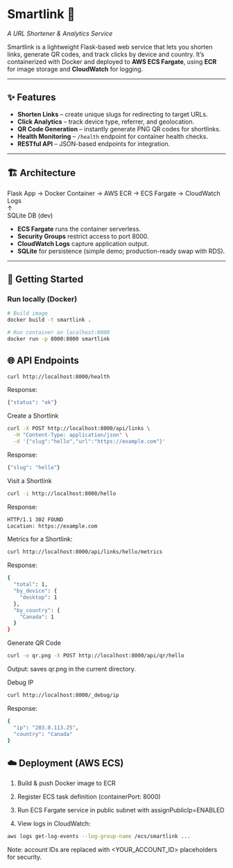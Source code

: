 # Smartlink 🔗  
*A URL Shortener & Analytics Service*  

Smartlink is a lightweight Flask-based web service that lets you shorten links, generate QR codes, and track clicks by device and country. It’s containerized with Docker and deployed to **AWS ECS Fargate**, using **ECR** for image storage and **CloudWatch** for logging.  

---

## ✨ Features
- **Shorten Links** – create unique slugs for redirecting to target URLs.  
- **Click Analytics** – track device type, referrer, and geolocation.  
- **QR Code Generation** – instantly generate PNG QR codes for shortlinks.  
- **Health Monitoring** – `/health` endpoint for container health checks.  
- **RESTful API** – JSON-based endpoints for integration.  

---

## 🏗️ Architecture
Flask App → Docker Container → AWS ECR → ECS Fargate → CloudWatch Logs  
                          ↑  
                       SQLite DB (dev)  

- **ECS Fargate** runs the container serverless.  
- **Security Groups** restrict access to port 8000.  
- **CloudWatch Logs** capture application output.  
- **SQLite** for persistence (simple demo; production-ready swap with RDS).  

---

## 🚀 Getting Started

### Run locally (Docker)
```bash
# Build image
docker build -t smartlink .

# Run container on localhost:8000
docker run -p 8000:8000 smartlink
```

## 🌐 API Endpoints
```bash
curl http://localhost:8000/health
```
Response:
```bash
{"status": "ok"}
```

Create a Shortlink
```bash
curl -X POST http://localhost:8000/api/links \
  -H "Content-Type: application/json" \
  -d '{"slug":"hello","url":"https://example.com"}'
```
Response:
```bash
{"slug": "hello"}
```

Visit a Shortlink
```bash
curl -i http://localhost:8000/hello
```
Response:
```bash
HTTP/1.1 302 FOUND
Location: https://example.com
```

Metrics for a Shortlink:
```bash
curl http://localhost:8000/api/links/hello/metrics
```
Response:
```bash
{
  "total": 1,
  "by_device": {
    "desktop": 1
  },
  "by_country": {
    "Canada": 1
  }
}
```

Generate QR Code
```bash
curl -o qr.png -X POST http://localhost:8000/api/qr/hello
```
Output: saves qr.png in the current directory.

Debug IP
```bash
curl http://localhost:8000/_debug/ip
```
Response:
```bash
{
  "ip": "203.0.113.25",
  "country": "Canada"
}
```

## ☁️ Deployment (AWS ECS)

1. Build & push Docker image to ECR

2. Register ECS task definition (containerPort: 8000)

3. Run ECS Fargate service in public subnet with assignPublicIp=ENABLED

4. View logs in CloudWatch:
```bash
aws logs get-log-events --log-group-name /ecs/smartlink ...
```

Note: account IDs are replaced with <YOUR_ACCOUNT_ID> placeholders for security.
